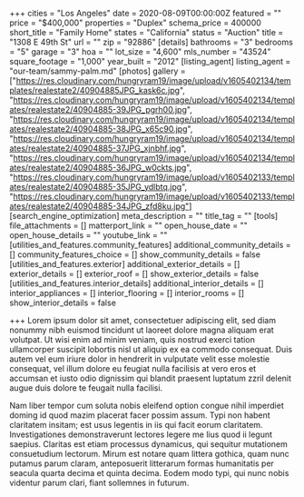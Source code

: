 +++
cities = "Los Angeles"
date = 2020-08-09T00:00:00Z
featured = ""
price = "$400,000"
properties = "Duplex"
schema_price = 400000
short_title = "Family Home"
states = "California"
status = "Auction"
title = "1308 E 49th St"
url = ""
zip = "92886"
[details]
bathrooms = "3"
bedrooms = "5"
garage = "3"
hoa = ""
lot_size = "4,600"
mls_number = "43524"
square_footage = "1,000"
year_built = "2012"
[listing_agent]
listing_agent = "our-team/sammy-palm.md"
[photos]
gallery = ["https://res.cloudinary.com/hungryram19/image/upload/v1605402134/templates/realestate2/40904885JPG_kask6c.jpg", "https://res.cloudinary.com/hungryram19/image/upload/v1605402134/templates/realestate2/40904885-39JPG_pgrh00.jpg", "https://res.cloudinary.com/hungryram19/image/upload/v1605402134/templates/realestate2/40904885-38JPG_x65c90.jpg", "https://res.cloudinary.com/hungryram19/image/upload/v1605402134/templates/realestate2/40904885-37JPG_xjnbhf.jpg", "https://res.cloudinary.com/hungryram19/image/upload/v1605402134/templates/realestate2/40904885-36JPG_w0ckts.jpg", "https://res.cloudinary.com/hungryram19/image/upload/v1605402133/templates/realestate2/40904885-35JPG_ydlbtq.jpg", "https://res.cloudinary.com/hungryram19/image/upload/v1605402133/templates/realestate2/40904885-34JPG_zfd8ku.jpg"]
[search_engine_optimization]
meta_description = ""
title_tag = ""
[tools]
file_attachments = []
matterport_link = ""
open_house_date = ""
open_house_details = ""
youtube_link = ""
[utilities_and_features.community_features]
additional_community_details = []
community_features_choice = []
show_community_details = false
[utilities_and_features.exterior]
additional_exterior_details = []
exterior_details = []
exterior_roof = []
show_exterior_details = false
[utilities_and_features.interior_details]
additional_interior_details = []
interior_appliances = []
interior_flooring = []
interior_rooms = []
show_interior_details = false

+++
Lorem ipsum dolor sit amet, consectetuer adipiscing elit, sed diam nonummy nibh euismod tincidunt ut laoreet dolore magna aliquam erat volutpat. Ut wisi enim ad minim veniam, quis nostrud exerci tation ullamcorper suscipit lobortis nisl ut aliquip ex ea commodo consequat. Duis autem vel eum iriure dolor in hendrerit in vulputate velit esse molestie consequat, vel illum dolore eu feugiat nulla facilisis at vero eros et accumsan et iusto odio dignissim qui blandit praesent luptatum zzril delenit augue duis dolore te feugait nulla facilisi.

Nam liber tempor cum soluta nobis eleifend option congue nihil imperdiet doming id quod mazim placerat facer possim assum. Typi non habent claritatem insitam; est usus legentis in iis qui facit eorum claritatem. Investigationes demonstraverunt lectores legere me lius quod ii legunt saepius. Claritas est etiam processus dynamicus, qui sequitur mutationem consuetudium lectorum. Mirum est notare quam littera gothica, quam nunc putamus parum claram, anteposuerit litterarum formas humanitatis per seacula quarta decima et quinta decima. Eodem modo typi, qui nunc nobis videntur parum clari, fiant sollemnes in futurum.